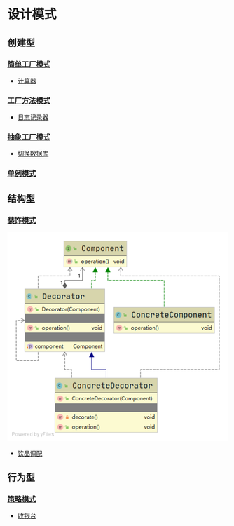 # 设计模式

## 创建型

### [简单工厂模式][simple-factory]
- [计算器][simple-factory/calculator]

### [工厂方法模式][factory-method]
- [日志记录器][factory-method/logger]

### [抽象工厂模式][abstract-factory]
- [切换数据库][abstract-factory/database]


### [单例模式][singleton]

## 结构型

### [装饰模式][decorator]
![uml][decorator/uml]
- [饮品调配][decorator/drink]

## 行为型

### [策略模式][strategy]
- [收银台][strategy/cashier]


[simple-factory]: https://github.com/fengbaoheng/design-pattern/blob/master/simple-factory
[simple-factory/calculator]: https://github.com/fengbaoheng/design-pattern/tree/master/simple-factory/src/main/java/calculator

[factory-method]: https://github.com/fengbaoheng/design-pattern/blob/master/factory-method
[factory-method/logger]: https://github.com/fengbaoheng/design-pattern/blob/master/factory-method/src/main/java/logger

[abstract-factory]: https://github.com/fengbaoheng/design-pattern/blob/master/abstract-factory
[abstract-factory/database]: https://github.com/fengbaoheng/design-pattern/blob/master/abstract-factory/src/main/java/database

[singleton]: https://github.com/fengbaoheng/design-pattern/blob/master/singleton



[decorator]: https://github.com/fengbaoheng/design-pattern/blob/master/decorator
[decorator/uml]: https://raw.githubusercontent.com/fengbaoheng/design-pattern/master/decorator/src/main/java/uml/uml.png
[decorator/drink]: https://github.com/fengbaoheng/design-pattern/blob/master/decorator/src/main/java/drink



[strategy]: https://github.com/fengbaoheng/design-pattern/blob/master/strategy
[strategy/cashier]: https://github.com/fengbaoheng/design-pattern/blob/master/strategy/src/main/java/cashier